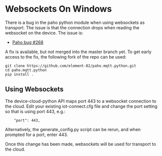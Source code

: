 Websockets On Windows
=====================
There is a bug in the paho python module when using websockets as
transport.  The issue is that the connection drops when reading the
websocket on the device.  The issue is:

  * [Paho bug #268](https://github.com/eclipse/paho.mqtt.python/issues/268)

A fix is available, but not merged into the master branch yet.  To get
early access to the fix, the following fork of the repo can be used:

```
git clone https://github.com/element-82/paho.mqtt.python.git
cd paho.mqtt.python
pip install .
```

Using Websockets
----------------
The device-cloud-python API maps port 443 to a websocket connection to
the cloud.  Edit your existing iot-connect.cfg file and change the
port setting so that is using port 443, e.g.:

```
    "port": 443,
```

Alternatively, the generate_config.py script can be rerun, and when prompted for a
port, enter 443.

Once this change has been made, websockets will be used for transport
to the cloud.
